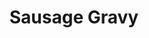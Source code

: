 ---
layout: recipe
title: Sausage Gravy
description: Classic Southern breakfast fare that may not win any beauty contests, but is glorious ladled over homemade biscuits.
prep_time: 5 minutes
cook_time: 20 minutes
servings: 6-8
category: Breakfast

ingredients: |
  - 1 pound bulk pork breakfast sausage
  - ¼ cup all-purpose flour
  - 1 teaspoon freshly ground black pepper, or to taste
  - 2½ cups whole milk
  - Salt to taste
  - Ground sage to taste (optional)
  - Ground fennel to taste (optional)
  - Ground red pepper to taste

instructions: |
  1. Set a large, heavy-bottomed skillet over medium heat and cook the sausage, breaking it up with a wooden spoon, until no longer pink, about 10 minutes. Taste and adjust seasonings - add sage and fennel if desired.
  2. Sprinkle the flour and pepper over the sausage and cook, stirring constantly, until the flour has been absorbed by the fat, approximately 2-5 minutes.
  3. Slowly stir in the milk and cook at a bare simmer until the gravy thickens and coats the back of a spoon. If too thick, add more milk and stir. Check seasonings and serve over biscuits.

notes: |
  - The gravy will continue to thicken as it cools, so make it slightly thinner than your desired final consistency.
  - Pairs perfectly with homemade biscuits for a classic Southern breakfast.
---